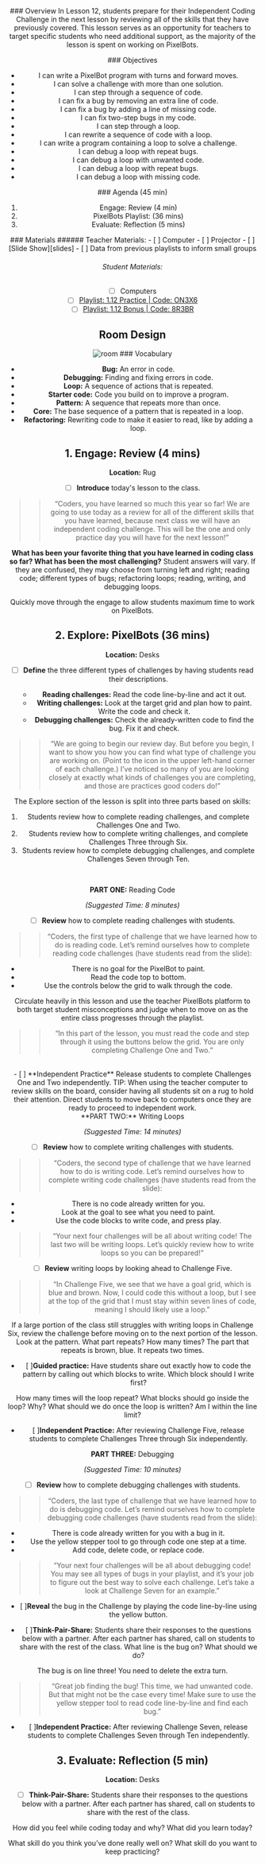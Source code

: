 <header class='header' title='Review' subtitle='Lesson 1.12'/>

<notable>
<iconp src='/icons/activity.png'>### Overview</iconp>
In Lesson 12, students prepare for their Independent Coding Challenge in the next lesson by reviewing all of the skills that they have previously covered. This lesson serves as an opportunity for teachers to target specific students who need additional support, as the majority of the lesson is spent on working on PixelBots.

<iconp src='/icons/objectives.png'>### Objectives</iconp>
- I can write a PixelBot program with turns and forward moves.
- I can solve a challenge with more than one solution.
- I can step through a sequence of code.
- I can fix a bug by removing an extra line of code.
- I can fix a bug by adding a line of missing code.
- I can fix  two-step bugs in my code.
- I can step through a loop.
- I can rewrite a sequence of code with a loop.
- I can write a program containing a loop to solve a challenge.
- I can debug a loop with repeat bugs.
- I can debug a loop with unwanted code.
- I can debug a loop with repeat bugs.
- I can debug a loop with missing code.


<iconp src='/icons/agenda.png'>### Agenda (45 min)</iconp>
1. Engage: Review (4 min)
1. PixelBots Playlist: (36 mins)
1. Evaluate: Reflection (5 mins)

<note>
<iconp src='/icons/materials.png'>### Materials</iconp>
###### Teacher Materials:
- [ ] Computer
- [ ] Projector
- [ ] [Slide Show][slides]
- [ ] Data from previous playlists to inform small groups

###### Student Materials:
- [ ] Computers
- [ ] [Playlist: 1.12 Practice | Code: ON3X6][practice]
- [ ] [Playlist: 1.12 Bonus | Code: 8R3BR][extension]
</note>

## Room Design
![room](/images/layout-online.png)
<note>
<iconp src='/icons/vocab.png'>### Vocabulary</iconp>
- **Bug:** An error in code.
- **Debugging:** Finding and fixing errors in code.
- **Loop:** A sequence of actions that is repeated.
- **Starter code:** Code you build on to improve a program.
- **Pattern:** A sequence that repeats more than once.
- **Core:** The base sequence of a pattern that is repeated in a loop.
- **Refactoring:**  Rewriting code to make it easier to read, like by adding a loop.

</note>

<pagebreak/>

## 1. Engage: Review (4 mins)
**Location:** Rug

- [ ] **Introduce** today's lesson to the class.
>>“Coders, you have learned so much this year so far! We are going to use today as a review for all of the different skills that you have learned, because next class we will have an independent coding challenge. This will be the one and only practice day you will have for the next lesson!”

<iconp type='question'>**What has been your favorite thing that you have learned in coding class so far? What has been the most challenging?**</iconp>
<iconp type='answer'>Student answers will vary. If they are confused, they may choose from turning left and right; reading code; different types of bugs; refactoring loops; reading, writing, and debugging loops.</iconp>

<note type='tip'>Quickly move through the engage to allow students maximum time to work on PixelBots.
</note>
<br/>

## 2. Explore: PixelBots (36 mins)
**Location:** Desks
<br/>
- [ ] **Define** the three different types of challenges by having students read their descriptions.

  - **Reading challenges:** Read the code line-by-line and act it out.
  - **Writing challenges:** Look at the target grid and plan how to paint. Write the code and check it.
  - **Debugging challenges:** Check the already-written code to find the bug. Fix it and check.

>>“We are going to begin our review day. But before you begin, I want to show you how you can find what type of challenge you are working on. (Point to the icon in the upper left-hand corner of each challenge.) I’ve noticed so many of you are looking closely at exactly what kinds of challenges you are completing, and those are practices good coders do!”

<note type='tip'>The Explore section of the lesson is split into three parts based on skills:

1. Students review how to complete reading challenges, and complete Challenges One and Two.
2. Students review how to complete writing challenges, and complete Challenges Three through Six.
3. Students review how to complete debugging challenges, and complete Challenges Seven through Ten.
</note>
<br/>

**PART ONE:** Reading Code

*(Suggested Time: 8 minutes)*
<br/>
- [ ] **Review** how to complete reading challenges with students.

>>“Coders, the first type of challenge that we have learned how to do is reading code. Let’s remind ourselves how to complete reading code challenges (have students read from the slide):

- There is no goal for the PixelBot to paint.
- Read the code top to bottom.
- Use the controls below the grid to walk through the code.

<note type='tip'>
Circulate heavily in this lesson and use the teacher PixelBots platform to both target student misconceptions and judge when to move on as the entire class progresses through the playlist.
</note>

>>“In this part of the lesson, you must read the code and step through it using the buttons below the grid. You are only completing Challenge One and Two.”

<br/>
- [ ] **Independent Practice** Release students to complete Challenges One and Two independently.

<note type='tip'>
TIP: When using the teacher computer to review skills on the board, consider having all students sit on a rug to hold their attention. Direct students to move back to computers once they are ready to proceed to independent work.
</note>
<br/>
**PART TWO:** Writing Loops

*(Suggested Time: 14 minutes)*
<br/>
- [ ] **Review** how to complete writing challenges with students.

>>“Coders, the second type of challenge that we have learned how to do is writing code. Let’s remind ourselves how to complete writing code challenges (have students read from the slide):

  - There is no code already written for you.
  - Look at the goal to see what you need to paint.
  - Use the code blocks to write code, and press play.

>>“Your next four challenges will be all about writing code! The last two will be writing loops. Let’s quickly review how to write loops so you can be prepared!”

- [ ] **Review** writing loops by looking ahead to Challenge Five.

>>“In Challenge Five, we see that we have a goal grid, which is blue and brown. Now, I could code this without a loop, but I see at the top of the grid that I must stay within seven lines of code, meaning I should likely use a loop.”

<note type='tip'>If a large portion of the class still struggles with writing loops in Challenge Six, review the challenge before moving on to the next portion of the lesson.
</note>
<iconp type='question'>Look at the pattern. What part repeats? How many times?</iconp>
<iconp type='answer'>The part that repeats is brown, blue. It repeats two times.</iconp>
<br/>

- [ ]**Guided practice:** Have students share out exactly how to code the pattern by calling out which blocks to write.
<iconp type='question'>Which block should I write first?
</iconp>
<iconp type='question'>How many times will the loop repeat?
</iconp>
<iconp type='question'>What blocks should go inside the loop? Why?
</iconp>
<iconp type='question'>What should we do once the loop is written?
</iconp>
<iconp type='question'>Am I within the line limit?
</iconp>
<br/>

- [ ]**Independent Practice:** After reviewing Challenge Five, release students to complete Challenges Three through Six independently.

**PART THREE:** Debugging

*(Suggested Time: 10 minutes)*
<br/>
- [ ] **Review** how to complete debugging challenges with students.

>>“Coders, the last type of challenge that we have learned how to do is debugging code. Let’s remind ourselves how to complete debugging code challenges (have students read from the slide):

  - There is code already written for you with a bug in it.
  - Use the yellow stepper tool to go through code one step at a time.
  - Add code, delete code, or replace code.

>>“Your next four challenges will be all about debugging code! You may see all types of bugs in your playlist, and it’s your job to figure out the best way to solve each challenge. Let’s take a look at Challenge Seven for an example.”

- [ ]**Reveal** the bug in the Challenge by playing the code line-by-line using the yellow button.

- [ ]**Think-Pair-Share:** Students share their responses to the questions below with a partner. After each partner has shared, call on students to share with the rest of the class.
<iconp type='question'>What line is the bug on? What should we do?
</iconp>
<iconp type='answer'>The bug is on line three! You need to delete the extra turn.
</iconp>

>>“Great job finding the bug! This time, we had unwanted code. But that might not be the case every time! Make sure to use the yellow stepper tool to read code line-by-line and find each bug.”

- [ ]**Independent Practice:** After reviewing Challenge Seven, release students to complete Challenges Seven through Ten independently.

## 3. Evaluate:  Reflection (5 min)
**Location:** Desks

- [ ] **Think-Pair-Share:** Students share their responses to the questions below with a partner. After each partner has shared, call on students to share with the rest of the class.

<iconp type='question'>How did you feel while coding today and why? What did you learn today?</iconp>

<iconp type='question'>What skill do you think you’ve done really well on? What skill do you want to keep practicing?
</iconp>

</notable>

[slides]: https://docs.google.com/presentation/d/1NakLvmxekU2qhq-9g2Iyqy1GRY_K7XBYaVVCDE3t5ag/edit?usp=sharing
[practice]: http://www.pixelbots.io/ON3X6
[extension]: http://www.pixelbots.io/8R3BR
